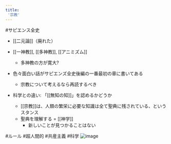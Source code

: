 ```yaml
---
title:
 '宗教'
---
```


#サピエンス全史
- [[二元論]]（廃れた）
- [[一神教]], [[多神教]], [[アニミズム]]
    - 多神教の方が寛大?
- 色々面白い話がサピエンズ全史後編の一番最初の章に書いてある
    - 宗教について考えるなら再読するべき

- 科学との違い: 「[[無知の知]]」を認めるかどうか
    - [[宗教]]は、人類の繁栄に必要な知識は全て聖典に残されている、というスタンス
    - 聖典を理解する = [[神学]]
        - 新しいことが見つかることはない

#ルール #超人間的 #共産主義 #科学
![image](https://gyazo.com/82a5750410d901de5a8678fdfc49d0ed/thumb/1000)
